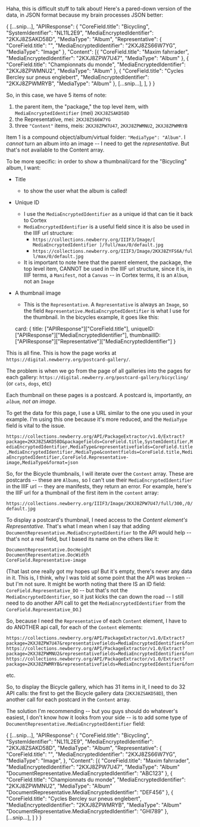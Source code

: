Haha, this is difficult stuff to talk about!   Here's a pared-down version of the data, in JSON format because my brain processes JSON better:

{
    [...snip...],
    "APIResponse": {
        "CoreField.title": "Bicycling",
        "SystemIdentifier": "NL11L2E9",
        "MediaEncryptedIdentifier": "2KXJ8ZSAKD58D",
        "MediaType": "Album",
        "Representative": {
            "CoreField.title": "",
            "MediaEncryptedIdentifier": "2KXJ8ZS66W7YG",
            "MediaType": "Image"
        },
        "Content": [{
            "CoreField.title": "Maxim fahrrader",
            "MediaEncryptedIdentifier": "2KXJ8ZPW7U47",
            "MediaType": "Album"
        }, {
            "CoreField.title": "Championnats du monde",
            "MediaEncryptedIdentifier": "2KXJ8ZPWMNU2",
            "MediaType": "Album"
        }, {
            "CoreField.title": "Cycles Bercley sur pneus englebert",
            "MediaEncryptedIdentifier": "2KXJ8ZPWMRYB",
            "MediaType": "Album"
        },
        [...snip...],
        ],
    }
}

So, in this case, we have 5 items of note: 

1. the parent item, the "package," the top level item, with `MediaEncryptedIdentifier` (mei) `2KXJ8ZSAKD58D`
2. the Representative, mei: `2KXJ8ZS66W7YG`
3. three `"Content"` items, meis: `2KXJ8ZPW7U47`, `2KXJ8ZPWMNU2`, `2KXJ8ZPWMRYB`

Item 1 is a compound object/album/virtual folder: `"MediaType": "Album"`.  I *cannot* turn an album into an image -- I need to get the *representative*.  But that's not available to the Content array.

To be more specific: in order to show a thumbnail/card for the "Bicycling" album, I want: 
- Title
    - to show the user what the album is called!
- Unique ID
    - I use the `MediaEncryptedIdentifier` as a unique id that can tie it back to Cortex
    - `MediaEncryptedIdentifier` is a useful field since it is also be used in the IIIF url structure: 
        - `https://collections.newberry.org/IIIF3/Image/[ MediaEncryptedIdentifier ]/full/max/0/default.jpg`
        - `https://collections.newberry.org/IIIF3/Image/2KXJ8ZYFS6A/full/max/0/default.jpg`
    - It is important to note here that the parent element, the package, the top level item, CANNOT be used in the IIIF url structure, since it is, in IIIF terms, a `Manifest`, not a `Canvas` -- in Cortex terms, it is an `Album`, not an `Image`
- A thumbnail image
    - This is the `Representative`.  A `Representative` is always an `Image`, so the field `Representative.MediaEncryptedIdentifier` is what I use for the thumbnail.  In the bicycles example, it goes like this:

    card: {
        title: ["APIResponse"]["CoreField.title"],
        uniqueID: ["APIResponse"]["MediaEncryptedIdentifier"],
        thumbnailID: ["APIResponse"]["Representative"]["MediaEncryptedIdentifier"]
    }

This is all fine.  This is how the page works at `https://digital.newberry.org/postcard-gallery/`.  

The problem is when we go from the page of all galleries into the pages for each gallery: `https://digital.newberry.org/postcard-gallery/bicycling/` (or `cats`, `dogs`, etc)

Each thumbnail on these pages is a postcard.  A postcard is, importantly, *an `album`, not an image.*  

To get the data for this page, I use a URL similar to the one you used in your example.  I'm using this one because it's more reduced, and the `MediaType` field is vital to the issue.

`https://collections.newberry.org/API/PackageExtractor/v1.0/Extract?package=2KXJ8ZSAKD58D&packagefields=CoreField.title,SystemIdentifier,MediaEncryptedIdentifier,MediaType&representativefields=CoreField.title,MediaEncryptedIdentifier,MediaType&contentfields=CoreField.title,MediaEncryptedIdentifier,CoreField.Representative-image,MediaType&format=json`

So, for the Bicycle thumbnails, I will iterate over the `Content` array.  These are postcards -- these are `Albums`, so I can't use their `MediaEncryptedIdentifier` in the IIIF url -- they are manifests, they return an error.  For example, here's the IIIF url for a thumbnail of the first item in the `content` array:

`https://collections.newberry.org/IIIF3/Image/2KXJ8ZPW7U47/full/300,/0/default.jpg`

To display a postcard's thumbnail, I need access to the *Content element's Representative.*  That's what I mean when I say that adding `DocumentRepresentative.MediaEncryptedIdentifier` to the API would help -- that's not a real field, but I based its name on the others like it: 

```
DocumentRepresentative.DocHeight
DocumentRepresentative.DocWidth
CoreField.Representative-image
```

(That last one really got my hopes up!  But it's empty, there's never any data in it.  This is, I think, why I was told at some point that the API was broken -- but I'm not sure.  It might be worth noting that there IS an ID field: `CoreField.Representative_DO` -- but that's not the `MediaEncryptedIdentifier`, so it just kicks the can down the road -- I still need to do another API call to get the `MediaEncryptedIdentifier` from the `CoreField.Representative_DO`.)

So, because I need the `Representative` of each `Content` element, I have to do ANOTHER api call, for each of the `Content` elements: 

```
https://collections.newberry.org/API/PackageExtractor/v1.0/Extract?package=2KXJ8ZPW7U47&representativefields=MediaEncryptedIdentifier&format=json
https://collections.newberry.org/API/PackageExtractor/v1.0/Extract?package=2KXJ8ZPWMNU2&representativefields=MediaEncryptedIdentifier&format=json
https://collections.newberry.org/API/PackageExtractor/v1.0/Extract?package=2KXJ8ZPWMRYB&representativefields=MediaEncryptedIdentifier&format=json
```

etc.

So, to display the Bicycle gallery, which has 31 items in it, I need to do 32 API calls: the first to get the Bicycle gallery data (`2KXJ8ZSAKD58D`), then another call for each postcard in the `Content` array.

The solution I'm recommending -- but you guys should do whatever's easiest, I don't know how it looks from your side -- is to add some type of `DocumentRepresentative.MediaEncryptedIdentifier` field: 

{
    [...snip...],
    "APIResponse": {
        "CoreField.title": "Bicycling",
        "SystemIdentifier": "NL11L2E9",
        "MediaEncryptedIdentifier": "2KXJ8ZSAKD58D",
        "MediaType": "Album",
        "Representative": {
            "CoreField.title": "",
            "MediaEncryptedIdentifier": "2KXJ8ZS66W7YG",
            "MediaType": "Image",
        },
        "Content": [{
            "CoreField.title": "Maxim fahrrader",
            "MediaEncryptedIdentifier": "2KXJ8ZPW7U47",
            "MediaType": "Album"
            "DocumentRepresentative.MediaEncryptedIdentifier": "ABC123"
        }, {
            "CoreField.title": "Championnats du monde",
            "MediaEncryptedIdentifier": "2KXJ8ZPWMNU2",
            "MediaType": "Album"
            "DocumentRepresentative.MediaEncryptedIdentifier": "DEF456"
        }, {
            "CoreField.title": "Cycles Bercley sur pneus englebert",
            "MediaEncryptedIdentifier": "2KXJ8ZPWMRYB",
            "MediaType": "Album"
            "DocumentRepresentative.MediaEncryptedIdentifier": "GHI789"
        },
        [...snip...],
        ]
    }
}
